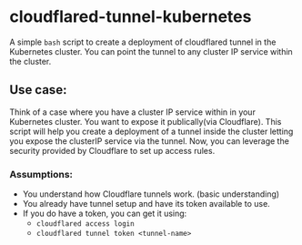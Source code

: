 # cloudflared-tunnel-kubernetes
A simple `bash`  script to create a deployment of cloudflared tunnel in the Kubernetes cluster.  You can point the tunnel to any cluster IP service within the cluster. 



## Use case:

Think of a case where you have a cluster IP service within in your Kubernetes cluster. You want to expose it publically(via Cloudflare). This script will help you create a deployment of a tunnel inside the cluster letting you expose the clusterIP service via the tunnel. Now, you can leverage the security provided by Cloudflare to set up access rules.  

### Assumptions:
- You understand how Cloudflare tunnels work. (basic understanding)
- You already have tunnel setup and have its token available to use.
- If you do have a token, you can get it using:
    - `cloudflared access login`
    - `cloudflared tunnel token <tunnel-name>`
